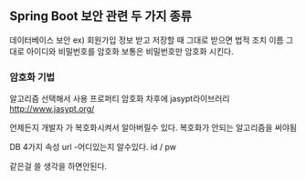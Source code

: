 ---
---

## Spring Boot 보안 관련 두 가지 종류 

데이터베이스 보안 
ex) 회원가입 정보 받고 저장할 때 그대로 받으면 법적 조치
이름 그대로 아이디와 비밀번호를 암호화 
보통은 비밀번호만 암호화 시킨다.

### 암호화 기법
알고리즘 선택해서 사용
프로퍼티 암호화
차후에 jasypt라이브러리 
http://www.jasypt.org/

언제든지 개발자 가 복호화시켜서 알아버릴수 있다.
복호화가 안되는 알고리즘을 써야됨

DB 4가지 속성
url -어디있는지 알수있다.
id / pw

같은걸 쓸 생각을 하면안된다. 





